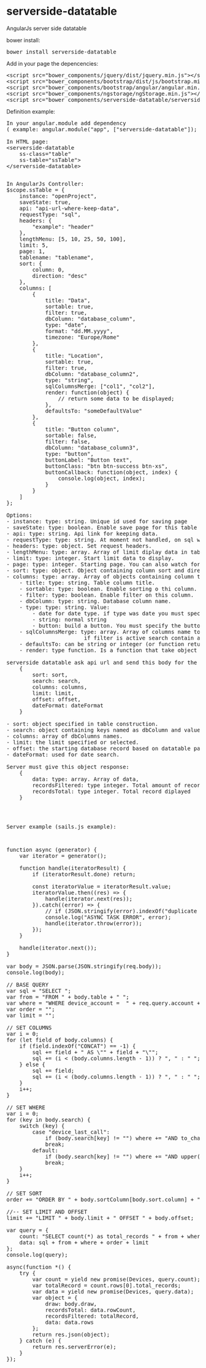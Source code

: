 # serverside-datatable
AngularJs server side datatable

bower install:
<pre>
bower install serverside-datatable
</pre>

Add in your page the depencencies:
<pre>
&#60;script src="bower_components/jquery/dist/jquery.min.js"&#62;&#60;/script&#62;
&#60;script src="bower_components/bootstrap/dist/js/bootstrap.min.js"&#62;&#60;/script&#62;
&#60;script src="bower_components/bootstrap/angular/angular.min.js"&#62;&#60;/script&#62;
&#60;script src="bower_components/ngstorage/ngStorage.min.js"&#62;&#60;/script&#62;
&#60;script src="bower_components/serverside-datatable/serverside-datatable.js"&#62;&#60;/script&#62;
</pre>

Definition example:

<pre>
In your angular.module add dependency
( example: angular.module("app", ["serverside-datatable"]); )

In HTML page:
&#60;serverside-datatable
    ss-class="table"
    ss-table="ssTable"&#62;
&#60;/serverside-datatable&#62;

<pre>
In AngularJs Controller:
$scope.ssTable = {
    instance: "openProject",
    saveState: true,
    api: "api-url-where-keep-data",
    requestType: "sql",
    headers: {
        "example": "header"
    },
    lengthMenu: [5, 10, 25, 50, 100],
    limit: 5,
    page: 1,
    tablename: "tablename",
    sort: {
        column: 0,
        direction: "desc"
    },
    columns: [
        {
            title: "Data",
            sortable: true,
            filter: true,
            dbColumn: "database_column",
            type: "date",
            format: "dd.MM.yyyy",
            timezone: "Europe/Rome"
        },
        {
            title: "Location",
            sortable: true,
            filter: true,
            dbColumn: "database_column2",
            type: "string",
            sqlColumnsMerge: ["col1", "col2"],
            render: function(object) {
                // return some data to be displayed;
            },
            defaultsTo: "someDefaultValue"
        },
        {
            title: "Button column",
            sortable: false,
            filter: false,
            dbColumn: "database_column3",
            type: "button",
            buttonLabel: "Button text",
            buttonClass: "btn btn-success btn-xs",
            buttonCallback: function(object, index) {
                console.log(object, index);
            }
        }
    ]
};

Options:
- instance: type: string. Unique id used for saving page
- saveState: type: boolean. Enable save page for this table
- api: type: string. Api link for keeping data.
- requestType: type: string. At moment not handled, on sql works.
- headers: type: object. Set request headers.
- lengthMenu: type: array. Array of limit diplay data in table.
- limit: type: integer. Start limit data to display.
- page: type: integer. Starting page. You can also watch for page change.
- sort: type: object. Object containing column sort and direction (asc / desc).
- columns: type: array. Array of objects containing column tha were used to create the table:
    - title: type: string. Table column title.
    - sortable: type: boolean. Enable sorting o thi column.
    - filter: type: boolean. Enable filter on this column.
    - dbColumn: type: string. Database column name.
    - type: type: string. Value:
        - date for date type. if type was date you must specify format and timezone
        - string: normal string
        - button: build a button. You must specify the button label, class and callback.
    - sqlColumnsMerge: type: array. Array of columns name to merge for output. The data request will be sent with CONCAT(col1, ' ', col2[,....]) AS "dbColumn".
                        if filter is active search contain all columns.
    - defaultsTo: can be string or integer (or function returning string or integer) displayed if the object value is null.
    - render: type function. Is a function that take object as argument and must return somthing that will be displayed in the table.

serverside datatable ask api url and send this body for the post request:
    {
        sort: sort,
        search: search,
        columns: columns,
        limit: limit,
        offset: offset,
        dateFormat: dateFormat
    }

- sort: object specified in table construction.
- search: object containing keys named as dbColumn and value what you type in filter form.
- columns: array of dbColumns names.
- limit: the limit specified or selected.
- offset: the starting database record based on datatable page.
- dateFormat: used for date search.

Server must give this object response:
    {
        data: type: array. Array of data,
        recordsFiltered: type integer. Total amount of record filtered,
        recordsTotal: type integer. Total record diplayed
    }
</pre>

Server example (sails.js example): 
<pre>
function async (generator) { 
    var iterator = generator();
    
    function handle(iteratorResult) {
        if (iteratorResult.done) return;

        const iteratorValue = iteratorResult.value;
        iteratorValue.then((res) => {
            handle(iterator.next(res));
        }).catch((error) => {
            // if (JSON.stringify(error).indexOf("duplicate key value violates") > -1) console.log("ASYNC TASK ERROR", error);
            console.log("ASYNC TASK ERROR", error);
            handle(iterator.throw(error));
        });
    }

    handle(iterator.next());
}

var body = JSON.parse(JSON.stringify(req.body));
console.log(body);

// BASE QUERY
var sql = "SELECT ";
var from = "FROM " + body.table + " ";
var where = "WHERE device_account =  " + req.query.account + " AND object_module = " + req.query.module;
var order = "";
var limit = "";

// SET COLUMNS
var i = 0;
for (let field of body.columns) {
    if (field.indexOf("CONCAT") == -1) {
        sql += field + " AS \"" + field + "\"";
        sql += (i < (body.columns.length - 1)) ? ", " : " ";
    } else {
        sql += field;
        sql += (i < (body.columns.length - 1)) ? ", " : " ";
    }
    i++;
}

// SET WHERE
var i = 0;
for (key in body.search) {
    switch (key) {
        case "device_last_call":
            if (body.search[key] != "")	where += "AND to_char(" + key + ", '" + body.dateFormat + "') LIKE '%" + body.search[key] + "%' ";
            break;
        default:
            if (body.search[key] != "")	where += "AND upper(" + key + ") LIKE '%" + body.search[key].toUpperCase() + "%' "
            break;
    }
    i++;
}

// SET SORT
order += "ORDER BY " + body.sortColumn[body.sort.column] + " " + body.sort.direction + " ";

//-- SET LIMIT AND OFFSET
limit += "LIMIT " + body.limit + " OFFSET " + body.offset;

var query = {
    count: "SELECT count(*) as total_records " + from + where,
    data: sql + from + where + order + limit
};
console.log(query);

async(function *() {  
    try {
        var count = yield new promise(Devices, query.count);
        var totalRecord = count.rows[0].total_records;
        var data = yield new promise(Devices, query.data);
        var object = {
            draw: body.draw,
            recordsTotal: data.rowCount,
            recordsFiltered: totalRecord,
            data: data.rows
        };
        return res.json(object);
    } catch (e) {
        return res.serverError(e);
    }
});
</pre>
